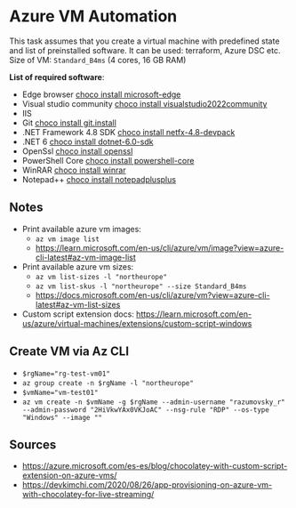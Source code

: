 # Azure VM Automation

This task assumes that you create a virtual machine with predefined state and list of preinstalled software. It can be
used: terraform, Azure DSC etc. Size of VM: `Standard_B4ms` (4 cores, 16 GB RAM)

**List of required software**:

- Edge browser [choco install microsoft-edge](https://community.chocolatey.org/packages/microsoft-edge)
- Visual studio
  community [choco install visualstudio2022community](https://community.chocolatey.org/packages/visualstudio2022community)
- IIS
- Git [choco install git.install](https://community.chocolatey.org/packages/git.install)
- .NET Framework 4.8 SDK [choco install netfx-4.8-devpack](https://community.chocolatey.org/packages/netfx-4.8-devpack)
- .NET 6 [choco install dotnet-6.0-sdk](https://community.chocolatey.org/packages/dotnet-6.0-sdk)
- OpenSsl [choco install openssl](https://community.chocolatey.org/packages/openssl)
- PowerShell Core [choco install powershell-core](https://community.chocolatey.org/packages/powershell-core)
- WinRAR [choco install winrar](https://community.chocolatey.org/packages/winrar)
- Notepad++ [choco install notepadplusplus](https://community.chocolatey.org/packages/notepadplusplus)

## Notes

- Print available azure vm images:
    - `az vm image list`
    - https://learn.microsoft.com/en-us/cli/azure/vm/image?view=azure-cli-latest#az-vm-image-list
- Print available azure vm sizes:
    - `az vm list-sizes -l "northeurope"`
    - `az vm list-skus -l "northeurope" --size Standard_B4ms`
    - https://docs.microsoft.com/en-us/cli/azure/vm?view=azure-cli-latest#az-vm-list-sizes
- Custom script extension
  docs: https://learn.microsoft.com/en-us/azure/virtual-machines/extensions/custom-script-windows

## Create VM via Az CLI

- `$rgName="rg-test-vm01"`
- `az group create -n $rgName -l "northeurope"`
- `$vmName="vm-test01"`
- `az vm create -n $vmName -g $rgName --admin-username "razumovsky_r" --admin-password "2HiVkwYAx0VKJoAC" --nsg-rule "RDP" --os-type "Windows" --image ""`

## Sources

- https://azure.microsoft.com/es-es/blog/chocolatey-with-custom-script-extension-on-azure-vms/
- https://devkimchi.com/2020/08/26/app-provisioning-on-azure-vm-with-chocolatey-for-live-streaming/